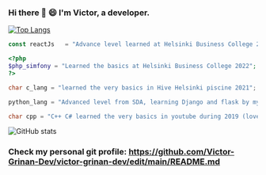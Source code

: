 ### Hi there 👋 😄 I'm Victor, a developer.
[![Top Langs](https://github-readme-stats.vercel.app/api/top-langs/?username=Victor-Grinan-Dev&layout=compact)](https://github.com/anuraghazra/github-readme-stats)
<p>
   <link rel="stylesheet" href="https://cdn.jsdelivr.net/gh/devicons/devicon@v2.15.1/devicon.min.css">
</p>

```javascript
const reactJs   = "Advance level learned at Helsinki Business College 2022";
```
```php
<?php
$php_simfony = "Learned the basics at Helsinki Business College 2022";
?>
```
```c
char c_lang = "learned the very basics in Hive Helsinki piscine 2021"; 
```
```python
python_lang = "Advanced level from SDA, learning Django and flask by myself, started 2020"
```
```c++
char cpp = "C++ C# learned the very basics in youtube during 2019 (love them)"; 
```
![GitHub stats](https://github-readme-stats.vercel.app/api?username=Victor-Grinan-Dev&show_icons=true) 

### Check my personal git profile: https://github.com/Victor-Grinan-Dev/victor-grinan-dev/edit/main/README.md

<!--
**Victor-Free/Victor-Free** is a ✨ _special_ ✨ repository because its `README.md` (this file) appears on your GitHub profile.

Here are some ideas to get you started:

- 🔭 I’m currently working on ...
- 🌱 I’m currently learning ...
- 👯 I’m looking to collaborate on ...
- 🤔 I’m looking for help with ...
- 💬 Ask me about ...
- 📫 How to reach me: ...
- 😄 Pronouns: ...
- ⚡ Fun fact: ...
-->
